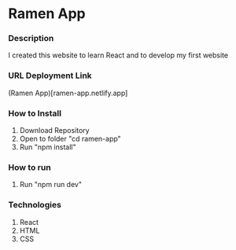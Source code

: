 # Ramen App

### Description
I created this website to learn React and to develop my first website

### URL Deployment Link
(Ramen App)[ramen-app.netlify.app]

### How to Install
1. Download Repository
2. Open to folder "cd ramen-app"
3. Run "npm install"

### How to run
1. Run "npm run dev"

### Technologies
1. React
2. HTML
3. CSS
